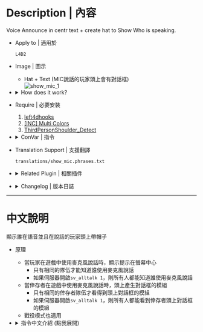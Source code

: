 # Description | 內容
Voice Announce in centr text + create hat to Show Who is speaking.

* Apply to | 適用於
    ```
    L4D2
    ```

* Image | 圖示
    * Hat + Text (MIC說話的玩家頭上會有對話框)
    <br/>![show_mic_1](image/show_mic_1.jpg)

* <details><summary>How does it work?</summary>

    * Display center text who's mic speaking
        * Only same team will see the text
        * If enable ```sv_alltalk 1```, all players can see
    * Display hat on player's head when mic speaking
        * Only same team will see the hat
        * If enable ```sv_alltalk 1```, all players can see
    * Apply to coop mode also
</details>

* Require | 必要安裝
    1. [left4dhooks](https://forums.alliedmods.net/showthread.php?t=321696)
    2. [[INC] Multi Colors](https://github.com/fbef0102/L4D1_2-Plugins/releases/tag/Multi-Colors)
    3. [ThirdPersonShoulder_Detect](https://forums.alliedmods.net/showthread.php?p=2529779)

* <details><summary>ConVar | 指令</summary>

    * cfg/sourcemod/show_mic.cfg
        ```php
        // If 1, display hat on player's head if player is speaking
        show_mic_center_hat_enable "1"

        // If 1, display player speaking message in center text
        show_mic_center_text_enable "1"
        ```
</details>

* Translation Support | 支援翻譯
	```
	translations/show_mic.phrases.txt
	```

* <details><summary>Related Plugin | 相關插件</summary>

    1. [l4d_versus_specListener](https://github.com/fbef0102/Game-Private_Plugin/tree/main/L4D_插件/Spectator_%E6%97%81%E8%A7%80%E8%80%85/l4d_versus_specListener): Allows spectator listen others team voice and see others team chat for l4d
        * 旁觀者可以透過聊天視窗看到倖存者和特感的隊伍對話，亦可透過音頻聽到隊伍談話
</details>

* <details><summary>Changelog | 版本日誌</summary>

    * v1.9 (2023-1-11)
        * Fixed center text disappear when show_mic_center_hat_enable is 0

    * v1.8 (2022-12-1)
        * Remove voicehook (voicehook is now included with SourceMod 1.11)

    * v1.7
        * Remake Code

    * v1.8
        * [foxhound27's fork](https://forums.alliedmods.net/showpost.php?p=2671963&postcount=7)
</details>

- - - -
# 中文說明
顯示誰在語音並且在說話的玩家頭上帶帽子

* 原理
    * 當玩家在遊戲中使用麥克風說話時，顯示提示在螢幕中心
        * 只有相同的隊伍才能知道誰使用麥克風說話
        * 如果伺服器開啟```sv_alltalk 1```，則所有人都能知道誰使用麥克風說話
    * 當倖存者在遊戲中使用麥克風說話時，頭上產生對話框的模組   
        * 只有相同的倖存者隊伍才看得到頭上對話框的模組
        * 如果伺服器開啟```sv_alltalk 1```，則所有人都能看到倖存者頭上對話框的模組
    * 戰役模式也適用

* <details><summary>指令中文介紹 (點我展開)</summary>

    * cfg/sourcemod/show_mic.cfg
        ```php
        // 為1時，玩家用MIC說話時，頭上產生對話框的模組 
        show_mic_center_hat_enable "1"

        // 為1時，玩家用MIC說話時，顯示提示在螢幕中心
        show_mic_center_text_enable "1"
        ```
</details>